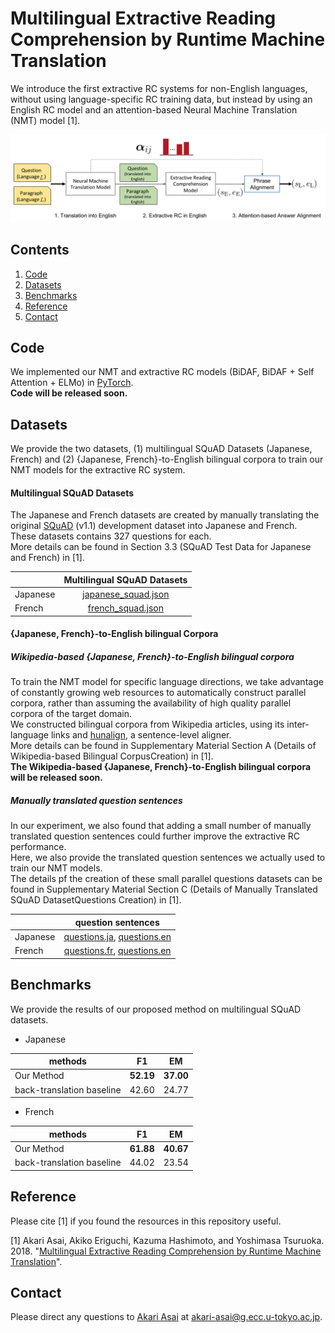# Multilingual Extractive Reading Comprehension by Runtime Machine Translation
We introduce the first extractive RC systems for  non-English languages, without using language-specific RC training data, but instead by using an English RC model and an attention-based Neural Machine Translation (NMT) model [1].  

![The Overview](https://github.com/AkariAsai/extractive_rc_by_runtime_mt/blob/master/overview.png)

## Contents
1. [Code](#code)
2. [Datasets](#datasets)
3. [Benchmarks](#benchmarks)
4. [Reference](#reference)
5. [Contact](#contact)

## Code
We implemented our NMT and extractive RC models (BiDAF, BiDAF + Self Attention + ELMo) in [PyTorch](https://pytorch.org/).  
**Code will be released soon.**

## Datasets
We provide the two datasets, (1) multilingual SQuAD Datasets (Japanese, French) and (2) {Japanese, French}-to-English bilingual corpora to train our NMT models for the extractive RC system.

#### Multilingual SQuAD Datasets
The Japanese and French datasets are created by manually translating the original [SQuAD](https://rajpurkar.github.io/SQuAD-explorer/) (v1.1) development dataset into Japanese and French.  
These datasets contains 327 questions for each.  
More details can be found in Section 3.3 (SQuAD Test Data for Japanese and French) in [1].

| | Multilingual SQuAD Datasets       |
| ------------- |:-------------:|
| Japanese    | [japanese_squad.json](datasets/squad_japanese_test.json) |
| French | [french_squad.json](datasets/squad_french_test.json) |


#### {Japanese, French}-to-English bilingual Corpora
##### Wikipedia-based {Japanese, French}-to-English bilingual corpora
To train the NMT model for specific language directions, we take advantage of constantly growing web resources to automatically construct parallel corpora, rather than assuming the availability of high quality parallel corpora of the target domain.  
We constructed bilingual corpora from Wikipedia articles, using its inter-language links and [hunalign](https://github.com/danielvarga/hunalign), a sentence-level aligner.  
More details can be found in Supplementary Material Section A (Details of Wikipedia-based Bilingual CorpusCreation) in [1].  
**The Wikipedia-based {Japanese, French}-to-English bilingual corpora will be released soon.**

##### Manually translated question sentences
In our experiment, we also found that adding a small number of manually translated question sentences could further improve the extractive RC performance.   
Here, we also provide the translated question sentences we actually used to train our NMT models.  
The details pf the creation of these small parallel questions datasets can be found in Supplementary Material Section C (Details of Manually Translated SQuAD DatasetQuestions Creation) in [1].

| | question sentences        |
| ------------- |:-------------:|
| Japanese     | [questions.ja](datasets/questions_jaen.ja), [questions.en](datasets/questions_jaen.en) |
| French  | [questions.fr](datasets/questions_fren.fr), [questions.en](datasets/questions_jaen.en) |


## Benchmarks
We provide the results of our proposed method on multilingual SQuAD datasets.
- Japanese

| methods|F1          | EM  |
| ------------- |:-------------:| :-----:|
| Our Method| **52.19** | **37.00** |
| back-translation baseline| 42.60|24.77|

- French

| methods |F1          | EM  |
| ------------- |:-------------:| :-----:|
| Our Method | **61.88** | **40.67** |
| back-translation baseline | 44.02 | 23.54|



## Reference
Please cite [1] if you found the resources in this repository useful.

[1] Akari Asai, Akiko Eriguchi, Kazuma Hashimoto, and Yoshimasa Tsuruoka. 2018. "[Multilingual Extractive Reading Comprehension by Runtime Machine Translation](https://arxiv.org/abs/1809.03275)".

## Contact
Please direct any questions to [Akari Asai](https://akariasai.github.io/) at akari-asai@g.ecc.u-tokyo.ac.jp.
